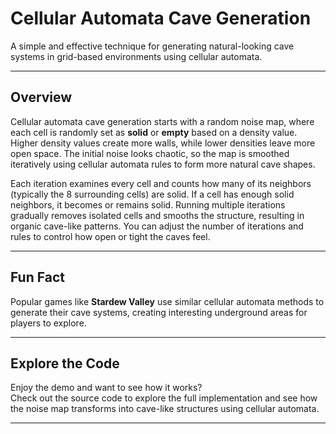 # Cellular Automata Cave Generation

A simple and effective technique for generating natural-looking cave systems in grid-based environments using cellular automata.

---

## Overview

Cellular automata cave generation starts with a random noise map, where each cell is randomly set as **solid** or **empty** based on a density value. Higher density values create more walls, while lower densities leave more open space. The initial noise looks chaotic, so the map is smoothed iteratively using cellular automata rules to form more natural cave shapes.

Each iteration examines every cell and counts how many of its neighbors (typically the 8 surrounding cells) are solid. If a cell has enough solid neighbors, it becomes or remains solid. Running multiple iterations gradually removes isolated cells and smooths the structure, resulting in organic cave-like patterns. You can adjust the number of iterations and rules to control how open or tight the caves feel.

---

## Fun Fact

Popular games like **Stardew Valley** use similar cellular automata methods to generate their cave systems, creating interesting underground areas for players to explore.

---

## Explore the Code

Enjoy the demo and want to see how it works?  
Check out the source code to explore the full implementation and see how the noise map transforms into cave-like structures using cellular automata.

---
